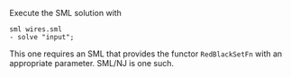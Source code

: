 Execute the SML solution with

```
sml wires.sml
- solve "input";
```

This one requires an SML that provides the functor `RedBlackSetFn` with an
appropriate parameter. SML/NJ is one such.
